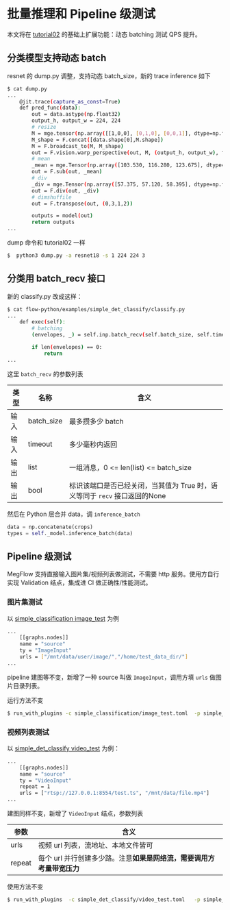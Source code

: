 # 批量推理和 Pipeline 级测试

本文将在 [tutorial02](02-single-det-classify.zh.md) 的基础上扩展功能：动态 batching 测试 QPS 提升。

## 分类模型支持动态 batch

resnet 的 dump.py 调整，支持动态 batch_size，新的 trace inference 如下

```bash
$ cat dump.py
...
    @jit.trace(capture_as_const=True)
    def pred_func(data):
        out = data.astype(np.float32)
        output_h, output_w = 224, 224
        # resize
        M = mge.tensor(np.array([[1,0,0], [0,1,0], [0,0,1]], dtype=np.float32))        
        M_shape = F.concat([data.shape[0],M.shape])
        M = F.broadcast_to(M, M_shape)
        out = F.vision.warp_perspective(out, M, (output_h, output_w), format='NHWC')
        # mean
        _mean = mge.Tensor(np.array([103.530, 116.280, 123.675], dtype=np.float32))
        out = F.sub(out, _mean)
        # div 
        _div = mge.Tensor(np.array([57.375, 57.120, 58.395], dtype=np.float32))
        out = F.div(out, _div)
        # dimshuffile 
        out = F.transpose(out, (0,3,1,2))

        outputs = model(out)
        return outputs
...
```
dump 命令和 tutorial02 一样
```bash
$  python3 dump.py -a resnet18 -s 1 224 224 3
```

## 分类用 batch_recv 接口

新的 classify.py 改成这样：
```bash
$ cat flow-python/examples/simple_det_classify/classify.py
...
    def exec(self):
        # batching
        (envelopes, _) = self.inp.batch_recv(self.batch_size, self.timeout)

        if len(envelopes) == 0:
            return
...
```
这里 `batch_recv` 的参数列表

| 类型 | 名称 | 含义 |
| -----  | ------ | -----  |
| 输入 | batch_size | 最多攒多少 batch |  
| 输入 | timeout | 多少毫秒内返回 |
| 输出 | list<Any> | 一组消息，0 <= len(list) <= batch_size |
| 输出 | bool | 标识该端口是否已经关闭，当其值为 True 时，语义等同于 `recv` 接口返回的None |


然后在 Python 层合并 data，调 `inference_batch`
```Python
data = np.concatenate(crops)
types = self._model.inference_batch(data)
```

## Pipeline 级测试
MegFlow 支持直接输入图片集/视频列表做测试，不需要 http 服务。使用方自行实现 Validation 结点，集成进 CI 做正确性/性能测试。

### 图片集测试
以 [simple_classification image_test](../../flow-python/examples/simple_classification/image_test.toml) 为例
```bash
...
    [[graphs.nodes]]
    name = "source"
    ty = "ImageInput"
    urls = ["/mnt/data/user/image/","/home/test_data_dir/"]
...
```
pipeline 建图等不变，新增了一种 source 叫做 `ImageInput`，调用方填 `urls` 做图片目录列表。

运行方法不变
```bash
$ run_with_plugins -c simple_classification/image_test.toml  -p simple_classification
```

### 视频列表测试
以 [simple_det_classify video_test](../../flow-python/examples/simple_det_classify/video_test.toml) 为例：
```bash
...
    [[graphs.nodes]]
    name = "source"
    ty = "VideoInput"
    repeat = 1
    urls = ["rtsp://127.0.0.1:8554/test.ts", "/mnt/data/file.mp4"]
...
```

建图同样不变，新增了 `VideoInput` 结点，参数列表

| 参数 | 含义 |
| -----  | ------ |
| urls | 视频 url 列表，流地址、本地文件皆可 |  
| repeat | 每个 url 并行创建多少路。注意**如果是网络流，需要调用方考量带宽压力** |

使用方法不变
```bash
$ run_with_plugins  -c simple_det_classify/video_test.toml   -p simple_det_classify
```
